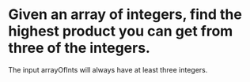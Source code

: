 # Given an array of integers, find the highest product you can get from three of the integers.

The input arrayOfInts will always have at least three integers.